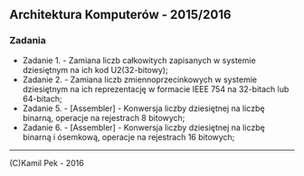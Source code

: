 ## Architektura Komputerów - 2015/2016
### Zadania

* Zadanie 1. - Zamiana liczb całkowitych zapisanych w systemie dziesiętnym na ich kod U2(32-bitowy);
* Zadanie 2. - Zamiana liczb zmiennoprzecinkowych w systemie dziesiętnym na ich reprezentację w formacie IEEE 754 na 32-bitach lub 64-bitach;
* Zadanie 5. - [Assembler] - Konwersja liczby dziesiętnej na liczbę binarną, operacje na rejestrach 8 bitowych;
* Zadanie 6. - [Assembler] - Konwersja liczby dziesiętnej na liczbę binarną i ósemkową, operacje na rejestrach 16 bitowych;


---
(C)Kamil Pek - 2016
